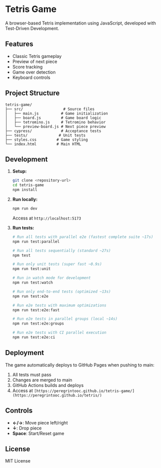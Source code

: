 # Tetris Game

A browser-based Tetris implementation using JavaScript, developed with Test-Driven Development.

## Features

- Classic Tetris gameplay
- Preview of next piece
- Score tracking
- Game over detection
- Keyboard controls

## Project Structure

```
tetris-game/
├── src/                  # Source files
│   ├── main.js          # Game initialization
│   ├── board.js         # Game board logic
│   ├── tetromino.js     # Tetromino behavior
│   └── preview-board.js # Next piece preview
├── cypress/             # Acceptance tests
├── tests/              # Unit tests
├── styles.css         # Game styling
└── index.html         # Main HTML
```

## Development

1. **Setup:**

    ```bash
    git clone <repository-url>
    cd tetris-game
    npm install
    ```

2. **Run locally:**

    ```bash
    npm run dev
    ```

    Access at `http://localhost:5173`

3. **Run tests:**

    ```bash
    # Run all tests with parallel e2e (fastest complete suite ~17s)
    npm run test:parallel

    # Run all tests sequentially (standard ~27s)
    npm test

    # Run only unit tests (super fast ~0.9s)
    npm run test:unit

    # Run in watch mode for development
    npm run test:watch

    # Run only end-to-end tests (optimized ~13s)
    npm run test:e2e

    # Run e2e tests with maximum optimizations
    npm run test:e2e:fast

    # Run e2e tests in parallel groups (local ~14s)
    npm run test:e2e:groups

    # Run e2e tests with CI parallel execution
    npm run test:e2e:ci
    ```

## Deployment

The game automatically deploys to GitHub Pages when pushing to main:

1. All tests must pass
2. Changes are merged to main
3. GitHub Actions builds and deploys
4. Access at `[https://peregrintooc.github.io/tetris-game/](https://peregrintooc.github.io/tetris/)`

## Controls

- **←/→**: Move piece left/right
- **↓**: Drop piece
- **Space**: Start/Reset game

## License

MIT License
